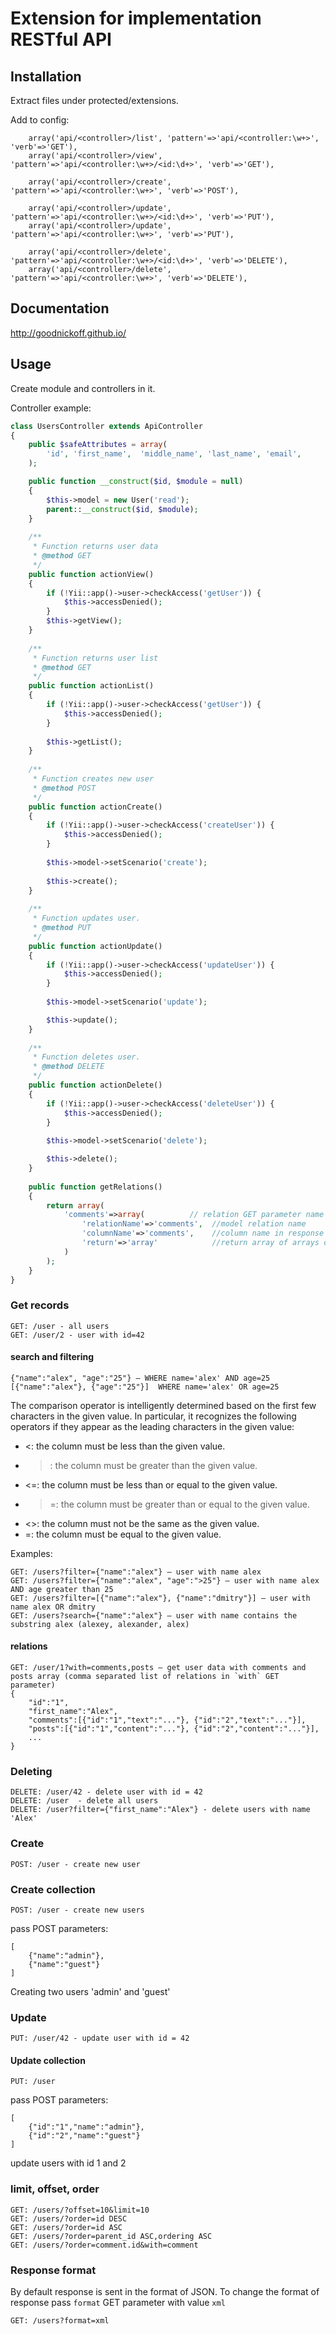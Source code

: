 # Extension for implementation RESTful API

## Installation 

Extract files under protected/extensions.

Add to config:
```
    array('api/<controller>/list', 'pattern'=>'api/<controller:\w+>', 'verb'=>'GET'),
    array('api/<controller>/view', 'pattern'=>'api/<controller:\w+>/<id:\d+>', 'verb'=>'GET'),

    array('api/<controller>/create', 'pattern'=>'api/<controller:\w+>', 'verb'=>'POST'),

    array('api/<controller>/update', 'pattern'=>'api/<controller:\w+>/<id:\d+>', 'verb'=>'PUT'),
    array('api/<controller>/update', 'pattern'=>'api/<controller:\w+>', 'verb'=>'PUT'),

    array('api/<controller>/delete', 'pattern'=>'api/<controller:\w+>/<id:\d+>', 'verb'=>'DELETE'),
    array('api/<controller>/delete', 'pattern'=>'api/<controller:\w+>', 'verb'=>'DELETE'),
```

## Documentation 

http://goodnickoff.github.io/

## Usage 

Create module and controllers in it.

Controller example:
```php
class UsersController extends ApiController
{
    public $safeAttributes = array(
        'id', 'first_name',  'middle_name', 'last_name', 'email', 
    );

    public function __construct($id, $module = null) 
    {
        $this->model = new User('read');
        parent::__construct($id, $module);
    }
    
    /**
     * Function returns user data
     * @method GET
     */
    public function actionView()
    {
        if (!Yii::app()->user->checkAccess('getUser')) {
            $this->accessDenied();
        }
        $this->getView();
    }
    
    /**
     * Function returns user list
     * @method GET
     */
    public function actionList()
    {
        if (!Yii::app()->user->checkAccess('getUser')) {
            $this->accessDenied();
        }
        
        $this->getList();
    }
    
    /**
     * Function creates new user
     * @method POST
     */
    public function actionCreate()
    {
        if (!Yii::app()->user->checkAccess('createUser')) {
            $this->accessDenied();
        }
        
        $this->model->setScenario('create'); 
        
        $this->create();
    }
    
    /**
     * Function updates user.
     * @method PUT
     */
    public function actionUpdate()
    {
        if (!Yii::app()->user->checkAccess('updateUser')) {
            $this->accessDenied();
        }
        
        $this->model->setScenario('update'); 

        $this->update();
    }
    
    /**
     * Function deletes user.
     * @method DELETE
     */
    public function actionDelete()
    {
        if (!Yii::app()->user->checkAccess('deleteUser')) {
            $this->accessDenied();
        }
        
        $this->model->setScenario('delete'); 

        $this->delete();
    }
    
    public function getRelations() 
    {
        return array(
            'comments'=>array(          // relation GET parameter name (...?with=comments)
                'relationName'=>'comments',  //model relation name
                'columnName'=>'comments',    //column name in response
                'return'=>'array'            //return array of arrays or array of models
            )
        );
    }
}
```

### Get records
```
GET: /user - all users
GET: /user/2 - user with id=42
```

#### search and filtering
```
{"name":"alex", "age":"25"} — WHERE name='alex' AND age=25
[{"name":"alex"}, {"age":"25"}]  WHERE name='alex' OR age=25
```
The comparison operator is intelligently determined based on the first few characters in the given value. In particular, it recognizes the following operators if they appear as the leading characters in the given value:
* <: the column must be less than the given value.
* >: the column must be greater than the given value.
* <=: the column must be less than or equal to the given value.
* >=: the column must be greater than or equal to the given value.
* <>: the column must not be the same as the given value.
* =: the column must be equal to the given value.

Examples:
```
GET: /users?filter={"name":"alex"} — user with name alex
GET: /users?filter={"name":"alex", "age":">25"} — user with name alex AND age greater than 25
GET: /users?filter=[{"name":"alex"}, {"name":"dmitry"}] — user with name alex OR dmitry
GET: /users?search={"name":"alex"} — user with name contains the substring alex (alexey, alexander, alex)
```
#### relations

```
GET: /user/1?with=comments,posts — get user data with comments and posts array (comma separated list of relations in `with` GET parameter)
{
    "id":"1",
    "first_name":"Alex",
    "comments":[{"id":"1","text":"..."}, {"id":"2","text":"..."}],
    "posts":[{"id":"1","content":"..."}, {"id":"2","content":"..."}],
    ...
}
```

### Deleting

```
DELETE: /user/42 - delete user with id = 42
DELETE: /user  - delete all users
DELETE: /user?filter={"first_name":"Alex"} - delete users with name 'Alex'
```

### Create

```
POST: /user - create new user
```
### Create collection
```
POST: /user - create new users
```
pass POST parameters:
```
[
    {"name":"admin"},
    {"name":"guest"}
]
```
Creating two users 'admin' and 'guest'

### Update
```
PUT: /user/42 - update user with id = 42
```
#### Update collection
```
PUT: /user
```
pass POST parameters:
```
[
    {"id":"1","name":"admin"},
    {"id":"2","name":"guest"}
]
```
update users with id 1 and 2

### limit, offset, order
```
GET: /users/?offset=10&limit=10
GET: /users/?order=id DESC
GET: /users/?order=id ASC
GET: /users/?order=parent_id ASC,ordering ASC
GET: /users/?order=comment.id&with=comment
```

### Response format
By default response is sent in the format of JSON. To change the format of response pass `format` GET parameter with value `xml`
```
GET: /users?format=xml
```